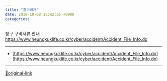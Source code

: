 ```yaml
---
title: "흥국화재"
date: 2018-10-08 15:42:55 +0900
categories: 
---
```

  

청구 구비서류 안내
https://www.heungkuklife.co.kr/cyber/accident/Accident_File_Info.do  
  






***
+ [https://www.heungkuklife.co.kr/cyber/accident/Accident_File_Info.do](https://www.heungkuklife.co.kr/cyber/accident/Accident_File_Info.do)


***
[🔗original-link](http://www.mins01.com/mh/tech/read/1202)